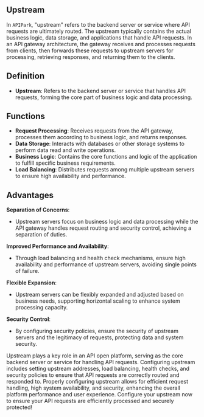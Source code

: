 ## Upstream

In `APIPark`, "upstream" refers to the backend server or service where API requests are ultimately routed. The upstream typically contains the actual business logic, data storage, and applications that handle API requests. In an API gateway architecture, the gateway receives and processes requests from clients, then forwards these requests to upstream servers for processing, retrieving responses, and returning them to the clients.

## Definition

* **Upstream**: Refers to the backend server or service that handles API requests, forming the core part of business logic and data processing.

## Functions

* **Request Processing**: Receives requests from the API gateway, processes them according to business logic, and returns responses.
* **Data Storage**: Interacts with databases or other storage systems to perform data read and write operations.
* **Business Logic**: Contains the core functions and logic of the application to fulfill specific business requirements.
* **Load Balancing**: Distributes requests among multiple upstream servers to ensure high availability and performance.

## Advantages

**Separation of Concerns**:

* Upstream servers focus on business logic and data processing while the API gateway handles request routing and security control, achieving a separation of duties.

**Improved Performance and Availability**:

* Through load balancing and health check mechanisms, ensure high availability and performance of upstream servers, avoiding single points of failure.

**Flexible Expansion**:

* Upstream servers can be flexibly expanded and adjusted based on business needs, supporting horizontal scaling to enhance system processing capacity.

**Security Control**:
* By configuring security policies, ensure the security of upstream servers and the legitimacy of requests, protecting data and system security.

Upstream plays a key role in an API open platform, serving as the core backend server or service for handling API requests. Configuring upstream includes setting upstream addresses, load balancing, health checks, and security policies to ensure that API requests are correctly routed and responded to. Properly configuring upstream allows for efficient request handling, high system availability, and security, enhancing the overall platform performance and user experience. Configure your upstream now to ensure your API requests are efficiently processed and securely protected!